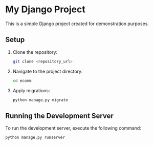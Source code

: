 # My Django Project

This is a simple Django project created for demonstration purposes.

## Setup

1. Clone the repository:

    ```bash
    git clone <repository_url>
    ```

2. Navigate to the project directory:

    ```bash
    cd ecomm
    ```

3. Apply migrations:

    ```bash
    python manage.py migrate
    ```

## Running the Development Server

To run the development server, execute the following command:

```bash
python manage.py runserver
